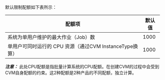 默认限制配额如下表所示：

| 配额项 | 默认值 |
|---------|---------|
| 系统为单用户维护的最大作业（Job）数 | 1000 |
| 单用户可同时运行的 CPU 资源（通过CVM InstanceType换算） | 1000 |

***注意：***
此处CPU配额是指批量计算系统的CPU配额。在创建CVM的过程中会受到CVM自身配额的约束。这2种配额是2种产品的不同配额，独立计算。
